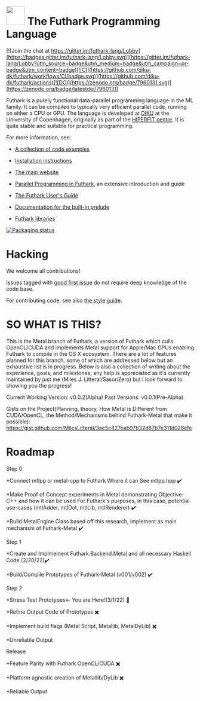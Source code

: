 <img src="assets/logo.svg" height="50px"/> The Futhark Programming Language
==========

[![Join the chat at https://gitter.im/futhark-lang/Lobby](https://badges.gitter.im/futhark-lang/Lobby.svg)](https://gitter.im/futhark-lang/Lobby?utm_source=badge&utm_medium=badge&utm_campaign=pr-badge&utm_content=badge)[![CI](https://github.com/diku-dk/futhark/workflows/CI/badge.svg)](https://github.com/diku-dk/futhark/actions)[![DOI](https://zenodo.org/badge/7960131.svg)](https://zenodo.org/badge/latestdoi/7960131)

Futhark is a purely functional data-parallel programming language in
the ML family.  It can be compiled to typically very efficient
parallel code, running on either a CPU or GPU.  The language is
developed at [DIKU](http://diku.dk) at the University of Copenhagen,
originally as part of the [HIPERFIT centre](http://hiperfit.dk).  It
is quite stable and suitable for practical programming.

For more information, see:

* [A collection of code examples](https://futhark-lang.org/examples.html)

* [Installation instructions](http://futhark.readthedocs.io/en/latest/installation.html)

* [The main website](http://futhark-lang.org)

* [Parallel Programming in
  Futhark](https://futhark-book.readthedocs.io/en/latest/), an
  extensive introduction and guide

* [The Futhark User's Guide](http://futhark.readthedocs.io)

* [Documentation for the built-in prelude](https://futhark-lang.org/docs/prelude)

* [Futhark libraries](https://futhark-lang.org/pkgs/)

[![Packaging status](https://repology.org/badge/vertical-allrepos/futhark.svg)](https://repology.org/project/futhark/versions)

Hacking
=======

We welcome all contributions!

Issues tagged with [good first
issue](https://github.com/diku-dk/futhark/issues?q=is%3Aissue+is%3Aopen+label%3A%22good+first+issue%22)
do not require deep knowledge of the code base.

For contributing code, see also [the style guide](STYLE.md).

SO WHAT IS THIS?
================
This is the Metal branch of Futhark, a version of Futhark which culls OpenCL/CUDA and implements Metal support for Apple/Mac GPUs
enabling Futhark to compile in the OS X ecosystem. There are a lot of features planned for this branch, some of which are addressed below but an exhaustive list is in progress. Below is also a collection of writing about the experience, goals, and milestones; any help is appreciated as it's currently maintained by just me (Miles J. Litteral/SasoriZero) but I look forward to showing you the progress!

Current Working Version: v0.0.2(Alpha)
Past Versions: v0.0.1(Pre-Alpha)

Gists on the Project(Planning, theory, How Metal is Different from CUDA/OpenCL, the Method/Mechanisms behind Futhark-Metal that make it possible):
https://gist.github.com/MilesLitteral/3ae5c427eab97b32d87b7e311d028efe

Roadmap
=======
Step 0

*Connect mtlpp or metal-cpp to Futhark Where it can See mtlpp.hpp ✔️

*Make Proof of Concept experiments in Metal demonstrating Objective-C++ and how it can be used
For Futhark's purposes, in this case, potential use-cases (mtlAdder, mtlDot, mtlLib, mtlRenderer) ✔️

*Build MetalEngine Class based off this research, implement as main mechanism of Futhark-Metal ✔️

Step 1

*Create and Implmement Futhark.Backend.Metal and all necessary Haskell Code (2/20/22)✔️

*Build/Compile Prototypes of Futhark-Metal (v001/v002) ✔️ 

Step 2

*Stress Test Prototypes<- You are Here!(3/1/22) 🔵

*Refine Output Code of Prototypes ✖️

*Implement build flags (Metal Script, Metallib, MetalDyLib) ✖️

*Unreliable Output

Release

*Feature Parity with Futhark OpenCL/CUDA ✖️

*Platform agnostic creation of Metallib/DyLib ✖️

*Reliable Output





